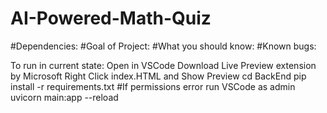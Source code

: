 # AI-Powered-Math-Quiz
#Dependencies: 
#Goal of Project:
#What you should know:
#Known bugs:

To run in current state:
Open in VSCode
Download Live Preview extension by Microsoft
Right Click index.HTML and Show Preview
cd BackEnd
pip install -r requirements.txt #If permissions error run VSCode as admin
uvicorn main:app --reload
